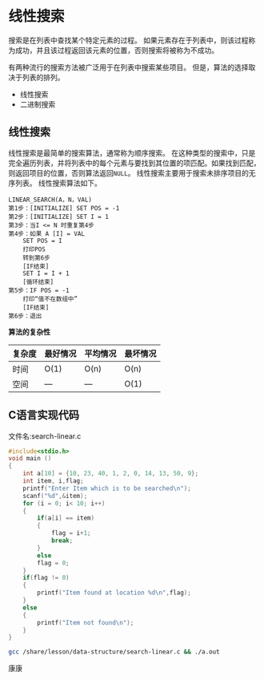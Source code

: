 # 线性搜索 			

搜索是在列表中查找某个特定元素的过程。 如果元素存在于列表中，则该过程称为成功，并且该过程返回该元素的位置，否则搜索将被称为不成功。

有两种流行的搜索方法被广泛用于在列表中搜索某些项目。 但是，算法的选择取决于列表的排列。

- 线性搜索
- 二进制搜索

## 线性搜索

线性搜索是最简单的搜索算法，通常称为顺序搜索。 在这种类型的搜索中，只是完全遍历列表，并将列表中的每个元素与要找到其位置的项匹配。如果找到匹配，则返回项目的位置，否则算法返回`NULL`。
线性搜索主要用于搜索未排序项目的无序列表。 线性搜索算法如下。

```
LINEAR_SEARCH(A，N，VAL)
第1步：[INITIALIZE] SET POS = -1
第2步：[INITIALIZE] SET I = 1
第3步：当I <= N 时重复第4步
第4步：如果 A [I] = VAL
    SET POS = I
    打印POS
    转到第6步
    [IF结束]
    SET I = I + 1
    [循环结束]
第5步：IF POS = -1
    打印“值不在数组中”
    [IF结束]
第6步：退出
```

**算法的复杂性**

| 复杂度 | 最好情况 | 平均情况 | 最坏情况 |
| ------ | -------- | -------- | -------- |
| 时间   | O(1)     | O(n)     | O(n)     |
| 空间   | —        | —        | O(1)     |

## C语言实现代码

文件名:search-linear.c

```c
#include<stdio.h>   
void main ()  
{  
    int a[10] = {10, 23, 40, 1, 2, 0, 14, 13, 50, 9};  
    int item, i,flag;  
    printf("Enter Item which is to be searched\n");  
    scanf("%d",&item);  
    for (i = 0; i< 10; i++)  
    {  
        if(a[i] == item)   
        {  
            flag = i+1;  
            break;  
        }   
        else   
        flag = 0;  
    }   
    if(flag != 0)  
    {  
        printf("Item found at location %d\n",flag);  
    }  
    else  
    {  
        printf("Item not found\n");   
    }  
}
```

```bash
gcc /share/lesson/data-structure/search-linear.c && ./a.out
```

康康